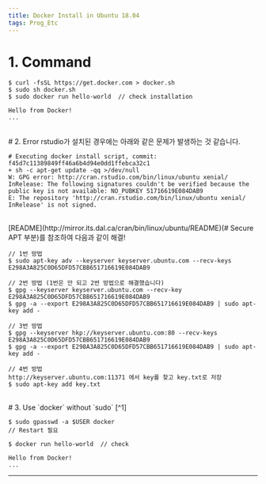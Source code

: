 ```yaml
---
title: Docker Install in Ubuntu 18.04
tags: Prog_Etc
---
```


# 1. Command
    $ curl -fsSL https://get.docker.com > docker.sh
    $ sudo sh docker.sh
    $ sudo docker run hello-world  // check installation

    Hello from Docker!
    ...

<br>
# 2. Error
rstudio가 설치된 경우에는 아래와 같은 문제가 발생하는 것 같습니다.

    # Executing docker install script, commit: f45d7c11389849ff46a6b4d94e0dd1ffebca32c1
    + sh -c apt-get update -qq >/dev/null
    W: GPG error: http://cran.rstudio.com/bin/linux/ubuntu xenial/ InRelease: The following signatures couldn't be verified because the public key is not available: NO_PUBKEY 51716619E084DAB9
    E: The repository 'http://cran.rstudio.com/bin/linux/ubuntu xenial/ InRelease' is not signed.

<br>
[README](http://mirror.its.dal.ca/cran/bin/linux/ubuntu/README)(# Secure APT 부분)를 참조하여 다음과 같이 해결!

    // 1번 방법
    $ sudo apt-key adv --keyserver keyserver.ubuntu.com --recv-keys E298A3A825C0D65DFD57CBB651716619E084DAB9

    // 2번 방법 (1번은 안 되고 2번 방법으로 해결했습니다)
    $ gpg --keyserver keyserver.ubuntu.com --recv-key E298A3A825C0D65DFD57CBB651716619E084DAB9
    $ gpg -a --export E298A3A825C0D65DFD57CBB651716619E084DAB9 | sudo apt-key add -

    // 3번 방법
    $ gpg --keyserver hkp://keyserver.ubuntu.com:80 --recv-keys E298A3A825C0D65DFD57CBB651716619E084DAB9
    $ gpg -a --export E298A3A825C0D65DFD57CBB651716619E084DAB9 | sudo apt-key add -

    // 4번 방법
    http://keyserver.ubuntu.com:11371 에서 key를 찾고 key.txt로 저장
    $ sudo apt-key add key.txt

<br>
# 3. Use `docker` without `sudo` [^1]

    $ sudo gpasswd -a $USER docker
    // Restart 필요

    $ docker run hello-world  // check

    Hello from Docker!
    ...
---

[^1]: [https://askubuntu.com/questions/477551/how-can-i-use-docker-without-sudo](https://askubuntu.com/questions/477551/how-can-i-use-docker-without-sudo)
